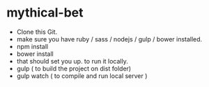 mythical-bet
============

- Clone this Git.
- make sure you have ruby / sass / nodejs / gulp / bower installed.
- npm install
- bower install
- that should set you up. to run it locally.
- gulp ( to build the project on dist folder)
- gulp watch ( to compile and run local server )
